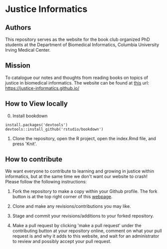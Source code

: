 # Justice Informatics

## Authors

This repository serves as the website for the book club organized PhD students at the Department of Biomedical Informatics, Columbia University Irving Medical Center. 

## Mission

To catalogue our notes and thoughts from reading books on topics of justice in biomedical informatics. The website can be found at [this](https://justice-informatics.github.io/) url: https://justice-informatics.github.io/

## How to View locally

0) Install bookdown

```
install.packages('devtools')
devtools::install_github('rstudio/bookdown')
```

1) Clone the repository, open the R project, open the index.Rmd file, and press 'Knit'.

## How to contribute

We want everyone to contribute to learning and growing in justice within informatics, but at the same time we don't want our website to crash! Please follow the following instructions:

1) Fork the repository to make a copy within your Github profile. The fork button is at the top right corner of this [webpage](https://github.com/justice-informatics/justice-informatics.github.io).

2) Clone and make any revisions/contributions you may like.

3) Stage and commit your revisions/additions to your forked repository.

4) Make a pull request by clicking 'make a pull request' under the contributing button at your repository online, comment on what your pull request is and why it adds to this website, and wait for an administrator to review and possibly accept your pull request.
